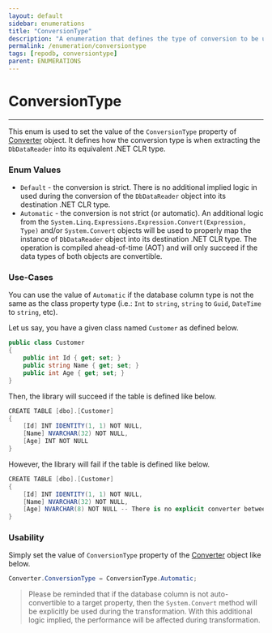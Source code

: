 ```yaml
---
layout: default
sidebar: enumerations
title: "ConversionType"
description: "A enumeration that defines the type of conversion to be used when extracting a data from/to the database."
permalink: /enumeration/conversiontype
tags: [repodb, conversiontype]
parent: ENUMERATIONS
---
```


# ConversionType

---

This enum is used to set the value of the `ConversionType` property of [Converter](/mapper/converter) object. It defines how the conversion type is when extracting the `DbDataReader` into its equivalent .NET CLR type.

### Enum Values

- `Default` - the conversion is strict. There is no additional implied logic in used during the conversion of the `DbDataReader` object into its destination .NET CLR type.
- `Automatic` - the conversion is not strict (or automatic). An additional logic from the `System.Linq.Expressions.Expression.Convert(Expression, Type)` and/or `System.Convert` objects will be used to properly map the instance of `DbDataReader` object into its destination .NET CLR type. The operation is compiled ahead-of-time (AOT) and will only succeed if the data types of both objects are convertible.

### Use-Cases

You can use the value of `Automatic` if the database column type is not the same as the class property type (i.e.: `Int` to `string`, `string` to `Guid`, `DateTime` to `string`, etc).

Let us say, you have a given class named `Customer` as defined below.

```csharp
public class Customer
{
    public int Id { get; set; }
    public string Name { get; set; }
    public int Age { get; set; }
}
```

Then, the library will succeed if the table is defined like below.

```csharp
CREATE TABLE [dbo].[Customer]
{
    [Id] INT IDENTITY(1, 1) NOT NULL,
    [Name] NVARCHAR(32) NOT NULL,
    [Age] INT NOT NULL
}
```

However, the library will fail if the table is defined like below.

```csharp
CREATE TABLE [dbo].[Customer]
{
    [Id] INT IDENTITY(1, 1) NOT NULL,
    [Name] NVARCHAR(32) NOT NULL,
    [Age] NVARCHAR(8) NOT NULL -- There is no explicit converter between STRING and INT
}
```

### Usability

Simply set the value of `ConversionType` property of the [Converter](/class/converter) object like below.

```csharp
Converter.ConversionType = ConversionType.Automatic;
```

> Please be reminded that if the database column is not auto-convertible to a target property, then the `System.Convert` method will be explicitly be used during the transformation. With this additional logic implied, the performance will be affected during transformation.